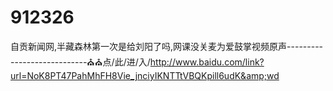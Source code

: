 # 912326
自贡新闻网,半藏森林第一次是给刘阳了吗,网课没关麦为爱鼓掌视频原声----------------------------⛪⛪点/此/进/入/http://www.baidu.com/link?url=NoK8PT47PahMhFH8Vie_jnciyIKNTTtVBQKpill6udK&amp;wd
